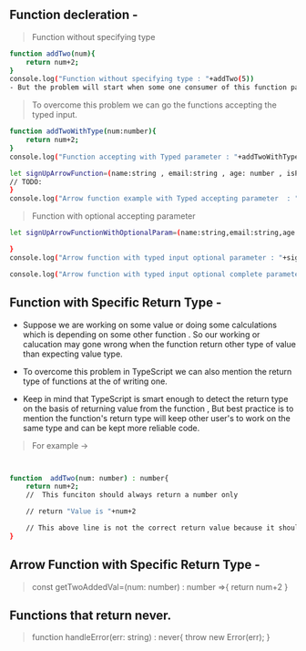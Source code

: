 ## Function decleration -

> Function without specifying type

```sh
function addTwo(num){
    return num+2;
}
console.log("Function without specifying type : "+addTwo(5))
- But the problem will start when some one consumer of this function passes value other than a number . Then this should be not the correct.


```
> To overcome this problem we can go the functions accepting the typed input.

```sh
function addTwoWithType(num:number){
    return num+2;
}
console.log("Function accepting with Typed parameter : "+addTwoWithType(5))

let signUpArrowFunction=(name:string , email:string , age: number , isPaid: boolean)=>{
// TODO:
}
console.log("Arrow function example with Typed accepting parameter  : "+signUpArrowFunction("Rahul","rahul@bharatkadam.com",31,false))

```

> Function with optional accepting parameter

```sh
let signUpArrowFunctionWithOptionalParam=(name:string,email:string,age:number,isPaid:boolean=false)=>{

}
console.log("Arrow function with typed input optional parameter : "+signUpArrowFunctionWithOptionalParam("Rahul","rahul@bharatkadam.com",31))

console.log("Arrow function with typed input optional complete parameter : "+signUpArrowFunctionWithOptionalParam("Rahul","rahul@bharatkadam.com",31,true))

```

## Function with Specific Return Type -

- Suppose we are working on some value or doing some calculations which is depending on some other function . So our working or calucation may gone wrong when the function return other type of value than expecting value type. 

- To overcome this problem in TypeScript we can also mention the return type of functions at the of writing one.

- Keep in mind that TypeScript is smart enough to detect the return type on the basis of returning value from the function , But best practice is to mention the function's return type will keep other user's to work on the same type and can be kept more reliable code.

> For example -> 

```sh


function  addTwo(num: number) : number{
    return num+2;
    //  This funciton should always return a number only

    // return "Value is "+num+2

    // This above line is not the correct return value because it should only return number
}

```
## Arrow Function with Specific Return Type -

> const getTwoAddedVal=(num: number) : number =>{
    return num+2
}

## Functions that return never.

> function handleError(err: string) : never{
    throw new Error(err);
}